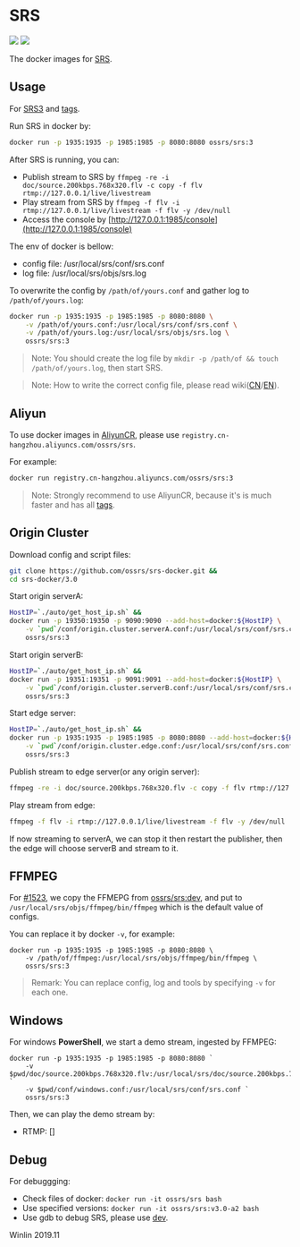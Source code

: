 # SRS

![](http://ossrs.net:8000/gif/v1/sls.gif?site=github.com&path=/docker/v3)
[![](https://cloud.githubusercontent.com/assets/2777660/22814959/c51cbe72-ef92-11e6-81cc-32b657b285d5.png)](https://github.com/ossrs/srs/wiki/v1_CN_Contact#wechat)

The docker images for [SRS](https://github.com/ossrs/srs).

<a name="srs3"></a>
<a name="usage"></a>
## Usage

For [SRS3](https://github.com/ossrs/srs/tree/3.0release) and [tags](https://github.com/ossrs/srs/tags).

Run SRS in docker by:

```bash
docker run -p 1935:1935 -p 1985:1985 -p 8080:8080 ossrs/srs:3
```

After SRS is running, you can:

* Publish stream to SRS by ```ffmpeg -re -i doc/source.200kbps.768x320.flv -c copy -f flv rtmp://127.0.0.1/live/livestream```
* Play stream from SRS by ```ffmpeg -f flv -i rtmp://127.0.0.1/live/livestream -f flv -y /dev/null```
* Access the console by [http://127.0.0.1:1985/console](http://127.0.0.1:1985/console)

The env of docker is bellow:

* config file: /usr/local/srs/conf/srs.conf
* log file: /usr/local/srs/objs/srs.log

To overwrite the config by `/path/of/yours.conf` and gather log to `/path/of/yours.log`:

```bash
docker run -p 1935:1935 -p 1985:1985 -p 8080:8080 \
    -v /path/of/yours.conf:/usr/local/srs/conf/srs.conf \
    -v /path/of/yours.log:/usr/local/srs/objs/srs.log \
    ossrs/srs:3
```

> Note: You should create the log file by ```mkdir -p /path/of && touch /path/of/yours.log```, then start SRS.

> Note: How to write the correct config file, please read wiki([CN](https://github.com/ossrs/srs/wiki/v3_CN_Home)/[EN](https://github.com/ossrs/srs/wiki/v3_EN_Home)).

## Aliyun

To use docker images in [AliyunCR](https://cr.console.aliyun.com/), 
please use `registry.cn-hangzhou.aliyuncs.com/ossrs/srs`.

For example:

```bash
docker run registry.cn-hangzhou.aliyuncs.com/ossrs/srs:3
```

> Note: Strongly recommend to use AliyunCR, because it's is much faster and has all [tags](https://hub.docker.com/repository/docker/ossrs/srs/tags?page=1).

## Origin Cluster

Download config and script files:

```bash
git clone https://github.com/ossrs/srs-docker.git &&
cd srs-docker/3.0
```

Start origin serverA:

```bash
HostIP=`./auto/get_host_ip.sh` &&
docker run -p 19350:19350 -p 9090:9090 --add-host=docker:${HostIP} \
    -v `pwd`/conf/origin.cluster.serverA.conf:/usr/local/srs/conf/srs.conf \
    ossrs/srs:3
```

Start origin serverB:

```bash
HostIP=`./auto/get_host_ip.sh` &&
docker run -p 19351:19351 -p 9091:9091 --add-host=docker:${HostIP} \
    -v `pwd`/conf/origin.cluster.serverB.conf:/usr/local/srs/conf/srs.conf \
    ossrs/srs:3
```

Start edge server:

```bash
HostIP=`./auto/get_host_ip.sh` &&
docker run -p 1935:1935 -p 1985:1985 -p 8080:8080 --add-host=docker:${HostIP} \
    -v `pwd`/conf/origin.cluster.edge.conf:/usr/local/srs/conf/srs.conf \
    ossrs/srs:3
```

Publish stream to edge server(or any origin server):

```bash
ffmpeg -re -i doc/source.200kbps.768x320.flv -c copy -f flv rtmp://127.0.0.1/live/livestream
```

Play stream from edge:

```bash
ffmpeg -f flv -i rtmp://127.0.0.1/live/livestream -f flv -y /dev/null
```

If now streaming to serverA, we can stop it then restart the publisher, 
then the edge will choose serverB and stream to it.

## FFMPEG

For [#1523](https://github.com/ossrs/srs/issues/1523#issuecomment-567436519),
we copy the FFMEPG from [ossrs/srs:dev](https://github.com/ossrs/srs-docker/tree/dev),
and put to `/usr/local/srs/objs/ffmpeg/bin/ffmpeg` which is the default value of configs.

You can replace it by docker `-v`, for example:

```
docker run -p 1935:1935 -p 1985:1985 -p 8080:8080 \
    -v /path/of/ffmpeg:/usr/local/srs/objs/ffmpeg/bin/ffmpeg \
    ossrs/srs:3
```

> Remark: You can replace config, log and tools by specifying `-v` for each one.

## Windows

For windows **PowerShell**, we start a demo stream, ingested by FFMPEG:

```
docker run -p 1935:1935 -p 1985:1985 -p 8080:8080 `
    -v $pwd/doc/source.200kbps.768x320.flv:/usr/local/srs/doc/source.200kbps.768x320.flv `
    -v $pwd/conf/windows.conf:/usr/local/srs/conf/srs.conf `
    ossrs/srs:3
```

Then, we can play the demo stream by:

* RTMP: []

## Debug

For debuggging:

* Check files of docker: ```docker run -it ossrs/srs bash```
* Use specified versions: ```docker run -it ossrs/srs:v3.0-a2 bash```
* Use gdb to debug SRS, please use [dev](https://github.com/ossrs/srs-docker/tree/dev#usage).

Winlin 2019.11
